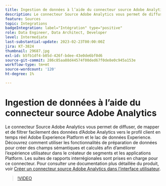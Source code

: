 ```yaml
---
title: Ingestion de données à l’aide du connecteur source Adobe Analytics
description: Le connecteur Source Adobe Analytics vous permet de diffuser, de mapper et de filtrer facilement des données d’Adobe Analytics vers le profil client en temps réel Adobe Experience Platform et le lac de données Experience.
feature: Sources
topic: Integrations
badgeIntegration: label="Intégration" type="positive"
role: Data Engineer, Data Architect, Developer
level: Intermediate
last-substantial-update: 2023-02-23T00:00:00Z
jira: KT-3824
thumbnail: 29687.jpg
exl-id: b5fb1df4-b05d-426f-bdee-43e0de6bf0d6
source-git-commit: 286c85aa88d44574f00ded67f0de8e0c945a153e
workflow-type: tm+mt
source-wordcount: '120'
ht-degree: 1%

---
```


# Ingestion de données à l’aide du connecteur source Adobe Analytics

Le connecteur Source Adobe Analytics vous permet de diffuser, de mapper et de filtrer facilement des données d’Adobe Analytics vers le profil client en temps réel Adobe Experience Platform et le lac de données Experience. Découvrez comment utiliser les fonctionnalités de préparation de données pour créer des champs sémantiques et calculés afin d’améliorer l’expérience utilisateur dans le créateur de segments et les applications Platform. Les suites de rapports interrégionales sont prises en charge pour ce connecteur. Pour consulter une documentation plus détaillée du produit, voir [Créer un connecteur source Adobe Analytics dans l’interface utilisateur](https://experienceleague.adobe.com/docs/experience-platform/sources/ui-tutorials/create/adobe-applications/analytics.html?lang=fr).

>[!VIDEO](https://video.tv.adobe.com/v/3430255?learn=on&enablevpops&captions=fre_fr)
